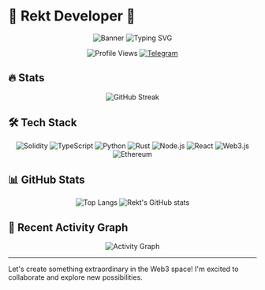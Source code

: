 # 🌟 Rekt Developer 🌟

<div align="center">

<picture>
  <source media="(prefers-color-scheme: dark)" srcset="https://capsule-render.vercel.app/api?type=waving&color=ff0000&height=300&section=header&text=REKT%20DEVELOPER&fontSize=80&animation=fadeIn&fontColor=ffffff&theme=night">
  <source media="(prefers-color-scheme: light)" srcset="https://capsule-render.vercel.app/api?type=waving&color=ff0000&height=300&section=header&text=REKT%20DEVELOPER&fontSize=80&animation=fadeIn&fontColor=ffffff&theme=default">
  <img alt="Banner" src="https://capsule-render.vercel.app/api?type=waving&color=ff0000&height=300&section=header&text=REKT%20DEVELOPER&fontSize=80&animation=fadeIn&fontColor=ffffff&theme=default">
</picture>

<picture>
  <source media="(prefers-color-scheme: dark)" srcset="https://readme-typing-svg.herokuapp.com?font=IBM+Plex+Mono&weight=700&size=28&duration=2500&pause=1500&color=FF0000&center=true&vCenter=true&random=false&width=700&height=70&lines=Web3+%26+Blockchain+Developer;Smart+Contract+Security+Expert;DApps+%26+DeFi+Specialist&theme=night">
  <source media="(prefers-color-scheme: light)" srcset="https://readme-typing-svg.herokuapp.com?font=IBM+Plex+Mono&weight=700&size=28&duration=2500&pause=1500&color=FF0000&center=true&vCenter=true&random=false&width=700&height=70&lines=Web3+%26+Blockchain+Developer;Smart+Contract+Security+Expert;DApps+%26+DeFi+Specialist&theme=default">
  <img alt="Typing SVG" src="https://readme-typing-svg.herokuapp.com?font=IBM+Plex+Mono&weight=700&size=28&duration=2500&pause=1500&color=FF0000&center=true&vCenter=true&random=false&width=700&height=70&lines=Web3+%26+Blockchain+Developer;Smart+Contract+Security+Expert;DApps+%26+DeFi+Specialist&theme=default">
</picture>

![Profile Views](https://komarev.com/ghpvc/?username=Rekt-Developer&style=for-the-badge&color=red)
[![Telegram](https://img.shields.io/badge/Join_Community-2CA5E0?style=for-the-badge&logo=telegram&logoColor=white)](https://t.me/RektDevelopers)

</div>

## 🔥 Stats

<div align="center">

<picture>
  <source media="(prefers-color-scheme: dark)" srcset="https://streak-stats.demolab.com?user=Rekt-Developer&theme=dark&date_format=M%20j%5B%2C%20Y%5D&card_width=800&background=000000&ring=FF0000&fire=FF0000&currStreakLabel=FF0000&currStreakNum=FFFFFF&theme=night">
  <source media="(prefers-color-scheme: light)" srcset="https://streak-stats.demolab.com?user=Rekt-Developer&theme=default&date_format=M%20j%5B%2C%20Y%5D&card_width=800&background=000000&ring=FF0000&fire=FF0000&currStreakLabel=FF0000&currStreakNum=FFFFFF&theme=default">
  <img alt="GitHub Streak" src="https://streak-stats.demolab.com?user=Rekt-Developer&theme=default&date_format=M%20j%5B%2C%20Y%5D&card_width=800&background=000000&ring=FF0000&fire=FF0000&currStreakLabel=FF0000&currStreakNum=FFFFFF&theme=default">
</picture>

</div>

## 🛠 Tech Stack

<div align="center">

<picture>
  <source media="(prefers-color-scheme: dark)" srcset="https://img.shields.io/badge/Solidity-363636?style=for-the-badge&logo=solidity&logoColor=white&size=large&theme=night">
  <source media="(prefers-color-scheme: light)" srcset="https://img.shields.io/badge/Solidity-363636?style=for-the-badge&logo=solidity&logoColor=white&size=large&theme=default">
  <img alt="Solidity" src="https://img.shields.io/badge/Solidity-363636?style=for-the-badge&logo=solidity&logoColor=white&size=large&theme=default">
</picture>
<picture>
  <source media="(prefers-color-scheme: dark)" srcset="https://img.shields.io/badge/TypeScript-007ACC?style=for-the-badge&logo=typescript&logoColor=white&size=large&theme=night">
  <source media="(prefers-color-scheme: light)" srcset="https://img.shields.io/badge/TypeScript-007ACC?style=for-the-badge&logo=typescript&logoColor=white&size=large&theme=default">
  <img alt="TypeScript" src="https://img.shields.io/badge/TypeScript-007ACC?style=for-the-badge&logo=typescript&logoColor=white&size=large&theme=default">
</picture>
<picture>
  <source media="(prefers-color-scheme: dark)" srcset="https://img.shields.io/badge/Python-3776AB?style=for-the-badge&logo=python&logoColor=white&size=large&theme=night">
  <source media="(prefers-color-scheme: light)" srcset="https://img.shields.io/badge/Python-3776AB?style=for-the-badge&logo=python&logoColor=white&size=large&theme=default">
  <img alt="Python" src="https://img.shields.io/badge/Python-3776AB?style=for-the-badge&logo=python&logoColor=white&size=large&theme=default">
</picture>
<picture>
  <source media="(prefers-color-scheme: dark)" srcset="https://img.shields.io/badge/Rust-000000?style=for-the-badge&logo=rust&logoColor=white&size=large&theme=night">
  <source media="(prefers-color-scheme: light)" srcset="https://img.shields.io/badge/Rust-000000?style=for-the-badge&logo=rust&logoColor=white&size=large&theme=default">
  <img alt="Rust" src="https://img.shields.io/badge/Rust-000000?style=for-the-badge&logo=rust&logoColor=white&size=large&theme=default">
</picture>
<picture>
  <source media="(prefers-color-scheme: dark)" srcset="https://img.shields.io/badge/Node.js-339933?style=for-the-badge&logo=nodedotjs&logoColor=white&size=large&theme=night">
  <source media="(prefers-color-scheme: light)" srcset="https://img.shields.io/badge/Node.js-339933?style=for-the-badge&logo=nodedotjs&logoColor=white&size=large&theme=default">
  <img alt="Node.js" src="https://img.shields.io/badge/Node.js-339933?style=for-the-badge&logo=nodedotjs&logoColor=white&size=large&theme=default">
</picture>
<picture>
  <source media="(prefers-color-scheme: dark)" srcset="https://img.shields.io/badge/React-20232A?style=for-the-badge&logo=react&logoColor=61DAFB&size=large&theme=night">
  <source media="(prefers-color-scheme: light)" srcset="https://img.shields.io/badge/React-20232A?style=for-the-badge&logo=react&logoColor=61DAFB&size=large&theme=default">
  <img alt="React" src="https://img.shields.io/badge/React-20232A?style=for-the-badge&logo=react&logoColor=61DAFB&size=large&theme=default">
</picture>
<picture>
  <source media="(prefers-color-scheme: dark)" srcset="https://img.shields.io/badge/Web3.js-F16822?style=for-the-badge&logo=web3dotjs&logoColor=white&size=large&theme=night">
  <source media="(prefers-color-scheme: light)" srcset="https://img.shields.io/badge/Web3.js-F16822?style=for-the-badge&logo=web3dotjs&logoColor=white&size=large&theme=default">
  <img alt="Web3.js" src="https://img.shields.io/badge/Web3.js-F16822?style=for-the-badge&logo=web3dotjs&logoColor=white&size=large&theme=default">
</picture>
<picture>
  <source media="(prefers-color-scheme: dark)" srcset="https://img.shields.io/badge/Ethereum-3C3C3D?style=for-the-badge&logo=Ethereum&logoColor=white&size=large&theme=night">
  <source media="(prefers-color-scheme: light)" srcset="https://img.shields.io/badge/Ethereum-3C3C3D?style=for-the-badge&logo=Ethereum&logoColor=white&size=large&theme=default">
  <img alt="Ethereum" src="https://img.shields.io/badge/Ethereum-3C3C3D?style=for-the-badge&logo=Ethereum&logoColor=white&size=large&theme=default">
</picture>

</div>

## 📊 GitHub Stats

<div align="center">

<picture>
  <source media="(prefers-color-scheme: dark)" srcset="https://github-readme-stats.vercel.app/api/top-langs/?username=Rekt-Developer&layout=compact&theme=dark&hide_border=true&bg_color=000000&title_color=FF0000&size=200&theme=night">
  <source media="(prefers-color-scheme: light)" srcset="https://github-readme-stats.vercel.app/api/top-langs/?username=Rekt-Developer&layout=compact&theme=default&hide_border=true&bg_color=000000&title_color=FF0000&size=200&theme=default">
  <img alt="Top Langs" src="https://github-readme-stats.vercel.app/api/top-langs/?username=Rekt-Developer&layout=compact&theme=default&hide_border=true&bg_color=000000&title_color=FF0000&size=200&theme=default">
</picture>

<picture>
  <source media="(prefers-color-scheme: dark)" srcset="https://github-readme-stats.vercel.app/api?username=Rekt-Developer&show_icons=true&theme=dark&hide_border=true&bg_color=000000&ring_color=FF0000&icon_color=FF0000&title_color=FF0000&size=200&theme=night">
  <source media="(prefers-color-scheme: light)" srcset="https://github-readme-stats.vercel.app/api?username=Rekt-Developer&show_icons=true&theme=default&hide_border=true&bg_color=000000&ring_color=FF0000&icon_color=FF0000&title_color=FF0000&size=200&theme=default">
  <img alt="Rekt's GitHub stats" src="https://github-readme-stats.vercel.app/api?username=Rekt-Developer&show_icons=true&theme=default&hide_border=true&bg_color=000000&ring_color=FF0000&icon_color=FF0000&title_color=FF0000&size=200&theme=default">
</picture>

</div>

## 🎯 Recent Activity Graph

<div align="center">

<picture>
  <source media="(prefers-color-scheme: dark)" srcset="https://github-readme-activity-graph.vercel.app/graph?username=Rekt-Developer&theme=high-contrast&color=ff0000&line=ff0000&point=ffffff&area=true&hide_border=true&size=200&theme=night">
  <source media="(prefers-color-scheme: light)" srcset="https://github-readme-activity-graph.vercel.app/graph?username=Rekt-Developer&theme=high-contrast&color=ff0000&line=ff0000&point=ffffff&area=true&hide_border=true&size=200&theme=default">
  <img alt="Activity Graph" src="https://github-readme-activity-graph.vercel.app/graph?username=Rekt-Developer&theme=high-contrast&color=ff0000&line=ff0000&point=ffffff&area=true&hide_border=true&size=200&theme=default">
</picture>

</div>

---

Let's create something extraordinary in the Web3 space! I'm excited to collaborate and explore new possibilities.

<div align="center">

<picture>
  <source media="(prefers-color-scheme: dark)" srcset="https://capsule-render.vercel.app/api?type=waving&color=ff0000&height=150&section=footer&theme=night">
  <source media="(prefers-color-scheme: light)" srcset="https://capsule-render.vercel.app/api?type=waving&color=ff0000&height=150&

